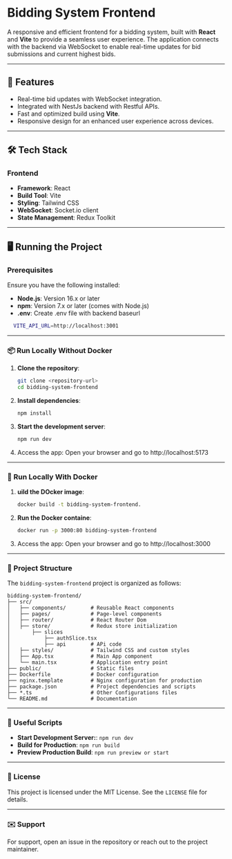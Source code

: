 # Bidding System Frontend

A responsive and efficient frontend for a bidding system, built with **React** and **Vite** to provide a seamless user experience. The application connects with the backend via WebSocket to enable real-time updates for bid submissions and current highest bids.

---

## 🚀 Features

- Real-time bid updates with WebSocket integration.
- Integrated with NestJs backend with Restful APIs.
- Fast and optimized build using **Vite**.
- Responsive design for an enhanced user experience across devices.

---

## 🛠️ Tech Stack

### Frontend

- **Framework**: React
- **Build Tool**: Vite
- **Styling**: Tailwind CSS
- **WebSocket**: Socket.io client
- **State Management**: Redux Toolkit

---

## 🖥️ Running the Project

### Prerequisites

Ensure you have the following installed:

- **Node.js**: Version 16.x or later
- **npm**: Version 7.x or later (comes with Node.js)
- **.env**: Create .env file with backend baseurl

```bash
  VITE_API_URL=http://localhost:3001
```

---

### 📦 Run Locally Without Docker

1. **Clone the repository**:
   ```bash
   git clone <repository-url>
   cd bidding-system-frontend
   ```
2. **Install dependencies**:
   ```bash
   npm install
   ```
3. **Start the development server**:
   ```bash
   npm run dev
   ```
4. Access the app: Open your browser and go to http://localhost:5173

---

### 🐳 Run Locally With Docker

1. **uild the DOcker image**:

   ```bash
   docker build -t bidding-system-frontend.
   ```

2. **Run the Docker containe**:
   ```bash
   docker run -p 3000:80 bidding-system-frontend
   ```
3. Access the app: Open your browser and go to http://localhost:3000

---

### 📂 Project Structure

The `bidding-system-frontend` project is organized as follows:

```plaintext
bidding-system-frontend/
├── src/
│   ├── components/        # Reusable React components
│   ├── pages/             # Page-level components
│   ├── router/            # React Router Dom
│   ├── store/             # Redux store initialization
│       ├── slices
│           ├── authSlice.tsx
│           ├── api        # APi code
│   ├── styles/            # Tailwind CSS and custom styles
│   ├── App.tsx            # Main App component
│   └── main.tsx           # Application entry point
├── public/                # Static files
├── Dockerfile             # Docker configuration
├── nginx.template         # Nginx configuration for production
├── package.json           # Project dependencies and scripts
├── *.ts                   # Other Configurations files
└── README.md              # Documentation

```

---

### 🔧 Useful Scripts

- **Start Development Server:**: `npm run dev`
- **Build for Production**: `npm run build`
- **Preview Production Build**: `npm run preview or start`

---

### 📜 License

This project is licensed under the MIT License. See the `LICENSE` file for details.

---

### ✉️ Support

For support, open an issue in the repository or reach out to the project maintainer.
